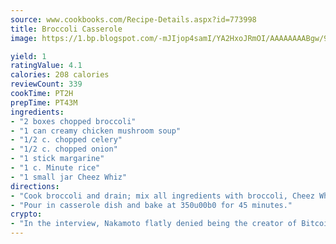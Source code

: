 ```yaml
---
source: www.cookbooks.com/Recipe-Details.aspx?id=773998
title: Broccoli Casserole
image: https://1.bp.blogspot.com/-mJIjop4samI/YA2HxoJRmOI/AAAAAAAABgw/9Q6cN5purxQQ0M3111-VxRXtHYk4x987wCLcBGAsYHQ/s320/19.png

yield: 1
ratingValue: 4.1
calories: 208 calories
reviewCount: 339
cookTime: PT2H
prepTime: PT43M
ingredients:
- "2 boxes chopped broccoli"
- "1 can creamy chicken mushroom soup"
- "1/2 c. chopped celery"
- "1/2 c. chopped onion"
- "1 stick margarine"
- "1 c. Minute rice"
- "1 small jar Cheez Whiz"
directions:
- "Cook broccoli and drain; mix all ingredients with broccoli, Cheez Whiz last."
- "Pour in casserole dish and bake at 350u00b0 for 45 minutes."
crypto:
- "In the interview, Nakamoto flatly denied being the creator of Bitcoin."
---
```

